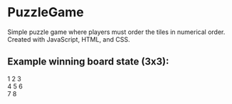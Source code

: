 # PuzzleGame

Simple puzzle game where players must order the tiles in numerical order. <br/>
Created with JavaScript, HTML, and CSS.

## Example winning board state (3x3):

1 2 3 <br/>
4 5 6 <br/>
7 8  <br/>
